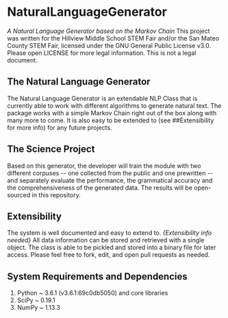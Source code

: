 # NaturalLanguageGenerator
*A Natural Language Generator based on the Markov Chain*
This project was written for the Hillview Middle School STEM Fair and/or the San Mateo County STEM Fair, licensed under the GNU General Public License v3.0. Please open LICENSE for more legal information. This is not a legal document.

## The Natural Language Generator
The Natural Language Generator is an extendable NLP Class that is currently able to work with different algorithms to generate natural text. The package works with a simple Markov Chain right out of the box along with many more to come. It is also easy to be extended to (see ##Extensibility for more info) for any future projects.

## The Science Project
Based on this generator, the developer will train the module with two different corpuses -- one collected from the public and one prewritten -- and separately evaluate the performance, the grammatical accuracy and the comprehensiveness of the generated data. The results will be open-sourced in this repository.

## Extensibility
The system is well documented and easy to extend to. *{Extensibility info needed}* All data information can be stored and retrieved with a single object. The class is able to be pickled and stored into a binary file for later access. Please feel free to fork, edit, and open pull requests as needed.

## System Requirements and Dependencies
1. Python ~ 3.6.1 (v3.6.1:69c0db5050) and core libraries
2. SciPy ~ 0.19.1
3. NumPy ~ 1.13.3

